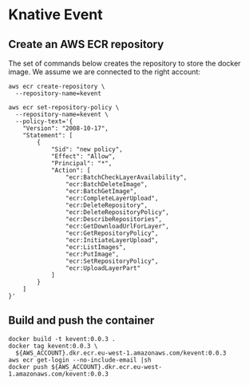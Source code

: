 # Knative Event

## Create an AWS ECR repository

The set of commands below creates the repository to store the docker
image. We assume we are connected to the right account:

```shell
aws ecr create-repository \
  --repository-name=kevent

aws ecr set-repository-policy \
  --repository-name=kevent \
  --policy-text='{
    "Version": "2008-10-17",
    "Statement": [
        {
            "Sid": "new policy",
            "Effect": "Allow",
            "Principal": "*",
            "Action": [
                "ecr:BatchCheckLayerAvailability",
                "ecr:BatchDeleteImage",
                "ecr:BatchGetImage",
                "ecr:CompleteLayerUpload",
                "ecr:DeleteRepository",
                "ecr:DeleteRepositoryPolicy",
                "ecr:DescribeRepositories",
                "ecr:GetDownloadUrlForLayer",
                "ecr:GetRepositoryPolicy",
                "ecr:InitiateLayerUpload",
                "ecr:ListImages",
                "ecr:PutImage",
                "ecr:SetRepositoryPolicy",
                "ecr:UploadLayerPart"
            ]
        }
    ]
}'
```

## Build and push the container

```shell
docker build -t kevent:0.0.3 .
docker tag kevent:0.0.3 \
  ${AWS_ACCOUNT}.dkr.ecr.eu-west-1.amazonaws.com/kevent:0.0.3
aws ecr get-login --no-include-email |sh
docker push ${AWS_ACCOUNT}.dkr.ecr.eu-west-1.amazonaws.com/kevent:0.0.3
```
